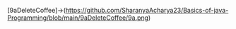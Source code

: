 [9aDeleteCoffee]->(https://github.com/SharanyaAcharya23/Basics-of-java-Programming/blob/main/9aDeleteCoffee/9a.png)
